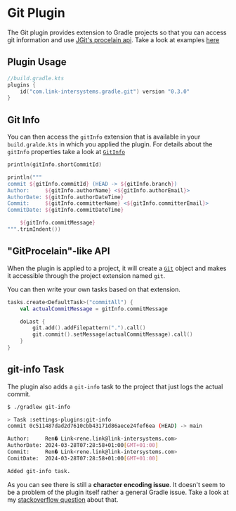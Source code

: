 # Git Plugin

The Git plugin provides extension to Gradle projects so that you can access git information
and use [JGit's procelain api](https://archive.eclipse.org/jgit/docs/jgit-3.2.0.201312181205-r/apidocs/org/eclipse/jgit/api/Git.html). Take a look at examples [here](https://github.com/centic9/jgit-cookbook/tree/master/src/main/java/org/dstadler/jgit/porcelain)

## Plugin Usage

```kotlin
//build.gradle.kts
plugins {
    id("com.link-intersystems.gradle.git") version "0.3.0"
}
```

## Git Info

You can then access the `gitInfo` extension that is available 
in your `build.gralde.kts` in which you applied the plugin. For details
about the `gitInfo` properties take a look at [`GitInfo`](src/main/java/com/link_intersystems/gradle/plugins/git/GitInfo.java) 

```kotlin
println(gitInfo.shortCommitId)

println("""
commit ${gitInfo.commitId} (HEAD -> ${gitInfo.branch})
Author:     ${gitInfo.authorName} <${gitInfo.authorEmail}>
AuthorDate: ${gitInfo.authorDateTime}
Commit:     ${gitInfo.committerName} <${gitInfo.committerEmail}>
CommitDate: ${gitInfo.commitDateTime}

    ${gitInfo.commitMessage}
""".trimIndent())
```

## "GitProcelain"-like API

When the plugin is applied to a project, it will create a [`Git`](https://archive.eclipse.org/jgit/docs/jgit-3.2.0.201312181205-r/apidocs/org/eclipse/jgit/api/Git.html) 
object and makes it accessible through the project extension named `git`.

You can then write your own tasks based on that extension.

```kotlin
tasks.create<DefaultTask>("commitAll") {
    val actualCommitMessage = gitInfo.commitMessage

    doLast {
        git.add().addFilepattern(".").call()
        git.commit().setMessage(actualCommitMessage).call()
    }
}
```

## git-info Task

The plugin also adds a `git-info` task to the project that just logs the actual
commit. 

```bash
$ ./gradlew git-info

> Task :settings-plugins:git-info
commit 0c511487dad2d7610cbb43171d86aece24fef6ea (HEAD) -> main

Author:     Ren� Link<rene.link@link-intersystems.com>
AuthorDate: 2024-03-28T07:28:58+01:00[GMT+01:00]
Commit:     Ren� Link<rene.link@link-intersystems.com>
ComitDate:  2024-03-28T07:28:58+01:00[GMT+01:00]

Added git-info task.
```

As you can see there is still a **character encoding issue**.
It doesn't seem to be a problem of the plugin itself rather a general
Gradle issue. Take a look at my 
[stackoverflow question](https://stackoverflow.com/questions/78119546/how-to-properly-set-build-gradle-kts-encoding) about that.
